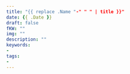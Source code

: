```yaml
---
title: "{{ replace .Name "-" " " | title }}"
date: {{ .Date }}
draft: false
fKW: ""
img: ""
description: ""
keywords:
- 
tags:
- 
---
```

